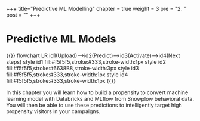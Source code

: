 +++
title="Predictive ML Modelling"
chapter = true
weight = 3
pre = "2. "
post = ""
+++

# Predictive ML Models

{{<mermaid>}}
flowchart LR
    id1(Upload)-->id2(Predict)-->id3(Activate)-->id4(Next steps)
    style id1 fill:#f5f5f5,stroke:#333,stroke-width:1px
    style id2 fill:#f5f5f5,stroke:#6638B8,stroke-width:3px
    style id3 fill:#f5f5f5,stroke:#333,stroke-width:1px
    style id4 fill:#f5f5f5,stroke:#333,stroke-width:1px
{{</mermaid >}}

In this chapter you will learn how to build a propensity to convert machine learning model with Databricks and MLflow from Snowplow behavioral data. You will then be able to use these predictions to intelligently target high propensity visitors in your campaigns.
